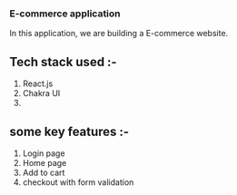 ### E-commerce application
In this application, we are building a E-commerce website.

## Tech stack used :-
1) React.js
2) Chakra UI
3) 
## some key features :-
1) Login page
2) Home page
3) Add to cart
4) checkout with form validation
